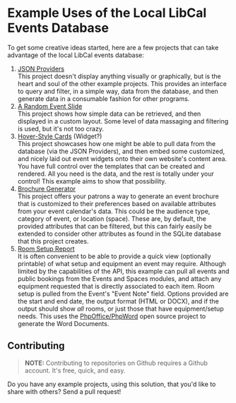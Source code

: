 # Example Uses of the Local LibCal Events Database

To get some creative ideas started, here are a few projects that can take advantage of the local LibCal events database:

1. [JSON Providers](json-providers/)  
   This project doesn't display anything visually or graphically, but is the heart and soul of the other example projects. This provides an interface to query and filter, in a simple way, data from the database, and then generate data in a consumable fashion for other programs.
2. [A Random Event Slide](random-event/)  
   This project shows how simple data can be retrieved, and then displayed in a custom layout. Some level of data massaging and filtering is used, but it's not too crazy.
3. [Hover-Style Cards](hover-cards/) (Widget?)  
   This project showcases how one might be able to pull data from the database (via the JSON Providers), and then embed some customized, and nicely laid out event widgets onto their own website's content area. You have full control over the templates that can be created and rendered. All you need is the data, and the rest is totally under your control! This example aims to show that possibility.
4. [Brochure Generator](brochure/)  
   This project offers your patrons a way to generate an event brochure that is customized to their preferences based on available attributes from your
   event calendar's data. This could be the audience type, category of event, or location (space). These are, by default, the provided attributes that
   can be filtered, but this can fairly easily be extended to consider other attributes as found in the SQLite database that this project creates.
5. [Room Setup Report](room-setup-report/)  
   It is often convenient to be able to provide a quick view (optionally printable) of what setup and equipment an event may require. Although limited by the capabilities of the API, this example can pull all events and public bookings from the Events and Spaces modules, and attach any equipment requested that is directly associated to each item. Room setup is pulled from the Event's "Event Note" field. Options provided are the start and end date, the output format (HTML or DOCX), and if the output should show *all* rooms, or just those that have equipment/setup needs. This uses the [PhpOffice/PhpWord](https://github.com/PHPOffice/PHPWord) open source project to generate the Word Documents.

## Contributing

> **NOTE:** Contributing to repositories on Github requires a Github account. It's free, quick, and easy.

Do you have any example projects, using this solution, that you'd like to share with others? Send a pull request!
